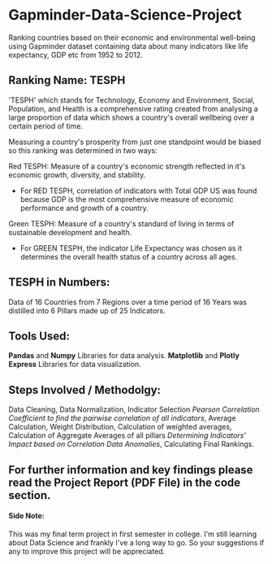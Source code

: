 # Gapminder-Data-Science-Project
Ranking countries based on their economic and environmental well-being using Gapminder dataset containing data about many indicators like life expectancy, GDP etc from 1952 to 2012.

## Ranking Name: TESPH
'TESPH' which stands for Technology, Economy and Environment, Social, Population, and Health is a comprehensive rating created from analysing a large proportion of data which shows a country's overall wellbeing over a certain period of time.

Measuring a country's prosperity from just one standpoint would be biased so this ranking was determined in two ways:

Red TESPH:  Measure of a country's economic strength reflected in it's economic growth, diversity, and stability.
  * For RED TESPH, correlation of indicators with Total GDP US was found because GDP is the  most comprehensive measure of economic performance and growth of a country.
    
Green TESPH:  Measure of a country's standard of living in terms of sustainable development and health.
  * For GREEN TESPH, the indicator Life Expectancy was chosen as it determines the overall health status of a country across all ages.
  
## TESPH in Numbers:
Data of 16 Countries from 7 Regions over a time period of 16 Years was distilled into 6 Pillars made up of 25 Indicators.

## Tools Used: 
**Pandas** and **Numpy** Libraries for data analysis. **Matplotlib** and **Plotly Express** Libraries for data visualization.

## Steps Involved / Methodolgy:
Data Cleaning, Data Normalization, Indicator Selection *Pearson Correlation Coefficient to find the pairwise correlation of all indicators*, Average Calculation, Weight Distribution, Calculation of weighted averages, Calculation of Aggregate Averages of all pillars *Determining Indicators' Impact based on Correlation* *Data Anomalies*, Calculating Final Rankings.

## For further information and key findings please read the Project Report (PDF File) in the code section.
#### Side Note: 
This was my final term project in first semester in college. I'm still learning about Data Science and frankly I've a long way to go. So your suggestions if any to improve this project will be appreciated.
